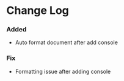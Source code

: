 # Change Log

### Added
- Auto format document after add console

### Fix
- Formatting issue after adding console